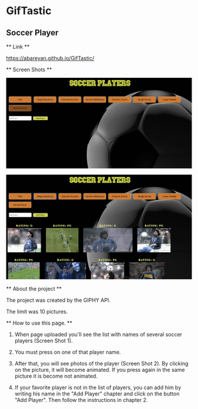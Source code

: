 # GifTastic

## Soccer Player

** Link **

https://abareyan.github.io/GifTastic/

** Screen Shots **

![Without Players](assets/images/ScreenShot1.png)

![With Players](assets/images/ScreenShot2.png)

** About the project **

The project was created by the GIPHY API.

The limit was 10 pictures.

** How to use this page. **

1. When page uploaded you'll see the list with names of several soccer players (Screen Shot 1).

2. You must press on one of that player name. 

3. After that, you will see photos of the player (Screen Shot 2). By clicking on the picture, it will become animated. If you press again in the same picture it is become not animated.

4. If your favorite player is not in the list of players, you can add him by writing his name in the "Add Player" chapter and click on the button "Add Player". Then follow the instructions in chapter 2.



